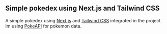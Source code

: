 ## Simple pokedex using Next.js and Tailwind CSS

A simple pokedex using [Next.js](nextjs.org/) and [Tailwind CSS](tailwindcss.com/) integrated in the project. Im using [PokeAPI](https://pokeapi.co/) for pokemon data.
